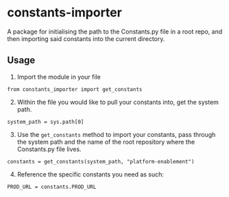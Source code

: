 # constants-importer

A package for initialising the path to the Constants.py file in a root repo, and then importing said constants into the current directory.

## Usage

1. Import the module in your file
```
from constants_importer import get_constants
```

2. Within the file you would like to pull your constants into, get the system path.
```
system_path = sys.path[0]
```

3. Use the `get_constants` method to import your constants, pass through the system path and the name of the root repository where the Constants.py file lives.

```
constants = get_constants(system_path, "platform-enablement")
```

4. Reference the specific constants you need as such:
```
PROD_URL = constants.PROD_URL
```